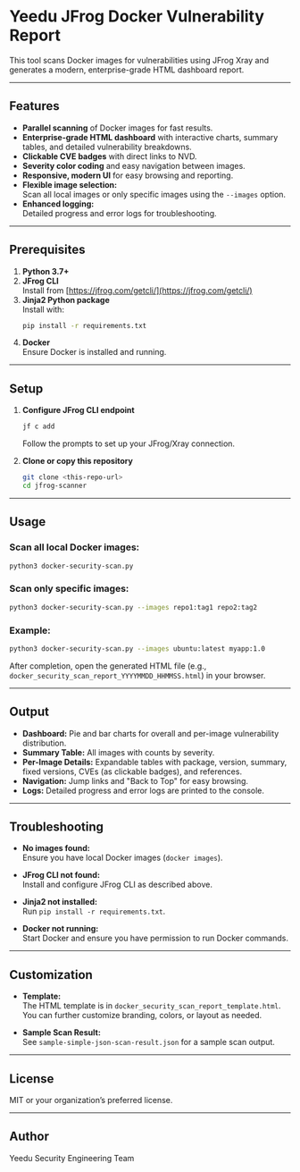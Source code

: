 # Yeedu JFrog Docker Vulnerability Report

This tool scans Docker images for vulnerabilities using JFrog Xray and generates a modern, enterprise-grade HTML dashboard report.

---

## Features

- **Parallel scanning** of Docker images for fast results.
- **Enterprise-grade HTML dashboard** with interactive charts, summary tables, and detailed vulnerability breakdowns.
- **Clickable CVE badges** with direct links to NVD.
- **Severity color coding** and easy navigation between images.
- **Responsive, modern UI** for easy browsing and reporting.
- **Flexible image selection:**  
  Scan all local images or only specific images using the `--images` option.
- **Enhanced logging:**  
  Detailed progress and error logs for troubleshooting.

---

## Prerequisites

1. **Python 3.7+**  
2. **JFrog CLI**  
   Install from [https://jfrog.com/getcli/](https://jfrog.com/getcli/)
3. **Jinja2 Python package**  
   Install with:
   ```bash
   pip install -r requirements.txt
   ```
4. **Docker**  
   Ensure Docker is installed and running.

---

## Setup

1. **Configure JFrog CLI endpoint**  
   ```bash
   jf c add
   ```
   Follow the prompts to set up your JFrog/Xray connection.

2. **Clone or copy this repository**  
   ```bash
   git clone <this-repo-url>
   cd jfrog-scanner
   ```

---

## Usage

### Scan all local Docker images:
```bash
python3 docker-security-scan.py
```

### Scan only specific images:
```bash
python3 docker-security-scan.py --images repo1:tag1 repo2:tag2
```

### Example:
```bash
python3 docker-security-scan.py --images ubuntu:latest myapp:1.0
```

After completion, open the generated HTML file (e.g., `docker_security_scan_report_YYYYMMDD_HHMMSS.html`) in your browser.

---

## Output

- **Dashboard:** Pie and bar charts for overall and per-image vulnerability distribution.
- **Summary Table:** All images with counts by severity.
- **Per-Image Details:** Expandable tables with package, version, summary, fixed versions, CVEs (as clickable badges), and references.
- **Navigation:** Jump links and "Back to Top" for easy browsing.
- **Logs:** Detailed progress and error logs are printed to the console.

---

## Troubleshooting

- **No images found:**  
  Ensure you have local Docker images (`docker images`).

- **JFrog CLI not found:**  
  Install and configure JFrog CLI as described above.

- **Jinja2 not installed:**  
  Run `pip install -r requirements.txt`.

- **Docker not running:**  
  Start Docker and ensure you have permission to run Docker commands.

---

## Customization

- **Template:**  
  The HTML template is in `docker_security_scan_report_template.html`.  
  You can further customize branding, colors, or layout as needed.

- **Sample Scan Result:**  
  See `sample-simple-json-scan-result.json` for a sample scan output.

---

## License

MIT or your organization’s preferred license.

---

## Author

Yeedu Security Engineering Team

